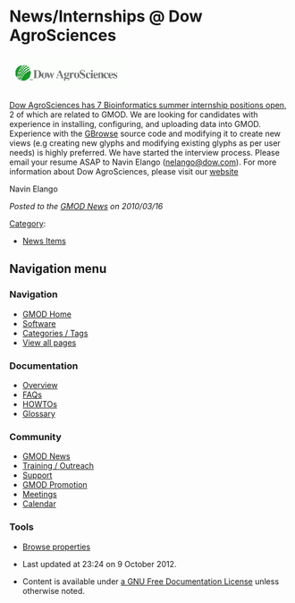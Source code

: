 



<span id="top"></span>




# <span dir="auto">News/Internships @ Dow AgroSciences</span>











<a href="../File:Das_header_logo.gif" class="image"
title="Dow AgroSciences"><img
src="https://raw.githubusercontent.com/GMOD/gmod.github.io/main/mediawiki/images/thumb/d/d7/Das_header_logo.gif/200px-Das_header_logo.gif"
srcset="https://raw.githubusercontent.com/GMOD/gmod.github.io/main/mediawiki/images/d/d7/Das_header_logo.gif 1.5x, https://raw.githubusercontent.com/GMOD/gmod.github.io/main/mediawiki/images/d/d7/Das_header_logo.gif 2x"
width="200" height="63" alt="Dow AgroSciences" /></a>



<a href="http://www.bioinformatics.org/forums/forum.php?forum_id=7919"
class="external text" rel="nofollow">Dow AgroSciences has 7
Bioinformatics summer internship positions open</a>, 2 of which are
related to GMOD. We are looking for candidates with experience in
installing, configuring, and uploading data into GMOD. Experience with
the [GBrowse](../GBrowse.1 "GBrowse") source code and modifying it to
create new views (e.g creating new glyphs and modifying existing glyphs
as per user needs) is highly preferred. We have started the interview
process. Please email your resume ASAP to Navin Elango
(<a href="mailto:nelango@dow.com" class="external text"
rel="nofollow">nelango@dow.com</a>). For more information about Dow
AgroSciences, please visit our
<a href="http://www.dowagro.com/homepage/index.htm"
class="external text" rel="nofollow">website</a>

Navin Elango

  



*Posted to the [GMOD News](../GMOD_News "GMOD News") on 2010/03/16*






[Category](../Special%3ACategories "Special%3ACategories"):

- [News Items](../Category%3ANews_Items "Category%3ANews Items")






## Navigation menu







<a href="../Main_Page"
style="background-image: url(../../images/GMOD-cogs.png);"
title="Visit the main page"></a>


### Navigation



- <span id="n-GMOD-Home">[GMOD Home](../Main_Page)</span>
- <span id="n-Software">[Software](../GMOD_Components)</span>
- <span id="n-Categories-.2F-Tags">[Categories /
  Tags](../Categories)</span>
- <span id="n-View-all-pages">[View all
  pages](../Special:AllPages)</span>




### Documentation



- <span id="n-Overview">[Overview](../Overview)</span>
- <span id="n-FAQs">[FAQs](../Category%3AFAQ)</span>
- <span id="n-HOWTOs">[HOWTOs](../Category%3AHOWTO)</span>
- <span id="n-Glossary">[Glossary](../Glossary)</span>




### Community



- <span id="n-GMOD-News">[GMOD News](../GMOD_News)</span>
- <span id="n-Training-.2F-Outreach">[Training /
  Outreach](../Training_and_Outreach)</span>
- <span id="n-Support">[Support](../Support)</span>
- <span id="n-GMOD-Promotion">[GMOD Promotion](../GMOD_Promotion)</span>
- <span id="n-Meetings">[Meetings](../Meetings)</span>
- <span id="n-Calendar">[Calendar](../Calendar)</span>




### Tools

- <span id="t-smwbrowselink"><a href="../Special%3ABrowse/News-2FInternships_@_Dow_AgroSciences"
  rel="smw-browse">Browse properties</a></span>



- <span id="footer-info-lastmod">Last updated at 23:24 on 9 October
  2012.</span>
<!-- - <span id="footer-info-viewcount">7,656 page views.</span> -->
- <span id="footer-info-copyright">Content is available under
  <a href="http://www.gnu.org/licenses/fdl-1.3.html" class="external"
  rel="nofollow">a GNU Free Documentation License</a> unless otherwise
  noted.</span>

<!-- -->



<!-- -->




